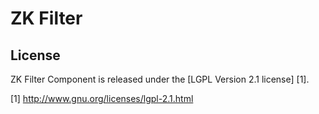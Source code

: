 ZK Filter
========
License
-------
ZK Filter Component is released under the [LGPL Version 2.1 license] [1].

[1] http://www.gnu.org/licenses/lgpl-2.1.html